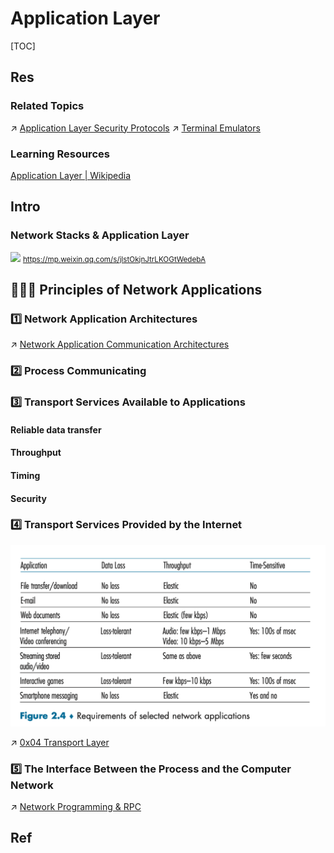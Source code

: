 # Application Layer

[TOC]



## Res
### Related Topics
↗ [Application Layer Security Protocols](../../../../CyberSecurity/Network%20Security/🏇%20Network%20Security%20Basics%20&%20Protocols/📱%20Application%20Layer%20Security%20Protocols/Application%20Layer%20Security%20Protocols.md)
↗ [Terminal Emulators](../../../🥷🏼%20Operating%20Systems%20(Engineering%20Part)/🐚%20Shell%20&%20Terminals%20(Console)/Terminal%20Emulators/Terminal%20Emulators.md)


### Learning Resources
[Application Layer | Wikipedia](https://en.wikipedia.org/wiki/Application_layer)



## Intro

### Network Stacks & Application Layer
![](../../../../../../Assets/Pics/Pasted%20image%2020240510144223.png)
<small>https://mp.weixin.qq.com/s/jlstOkjnJtrLKOGtWedebA</small>



## 🧑🏽‍🏫 Principles of Network Applications
### 1️⃣ Network Application Architectures
↗ [Network Application Communication Architectures](Network%20Application%20Communication%20Architectures.md)


### 2️⃣ Process Communicating


### 3️⃣ Transport Services Available to Applications
#### Reliable data transfer

#### Throughput

#### Timing

#### Security


### 4️⃣ Transport Services Provided by the Internet
![](../../../../../Assets/Pics/Screenshot%202023-04-12%20at%2012.15.01%20PM.png)

↗ [0x04 Transport Layer](../0x04%20Transport%20Layer/0x04%20Transport%20Layer.md)


### 5️⃣ The Interface Between the Process and the Computer Network
↗ [Network Programming & RPC](../../Network%20Programming%20&%20RPC/Network%20Programming%20&%20RPC.md)



## Ref
[👍 全网最全网络基础思维导图（38张) | SDNLAB]: https://mp.weixin.qq.com/s/jlstOkjnJtrLKOGtWedebA

